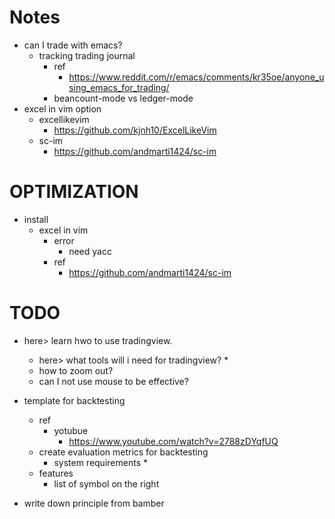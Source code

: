 # Notes
* can I trade with emacs?
    * tracking trading journal 
        * ref
            * https://www.reddit.com/r/emacs/comments/kr35oe/anyone_using_emacs_for_trading/
        * beancount-mode vs ledger-mode
* excel in vim option 
    * excellikevim
        * https://github.com/kjnh10/ExcelLikeVim
    * sc-im
        * https://github.com/andmarti1424/sc-im

# OPTIMIZATION
* install 
    * excel in vim 
        * error 
            * need yacc
        * ref
            * https://github.com/andmarti1424/sc-im

# TODO 
* here> learn hwo to use tradingview.
    * here> what tools will i need for tradingview?
        * 
    * how to zoom out? 
    * can I not use mouse to be effective?

* template for backtesting  
    * ref
        * yotubue
            * https://www.youtube.com/watch?v=2788zDYqfUQ 
    * create evaluation metrics for backtesting
        * system requirements
            * 
    * features
        * list of symbol on the right 

* write down principle from bamber
